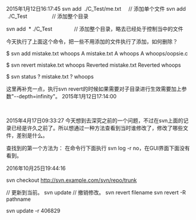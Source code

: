 2015年1月12日16:17:45
svn add  ./C_Test/me.txt     // 添加单个文件
svn add  ./C_Test                 // 添加整个目录

svn add  * ./C_Test               // 添加整个目录，略去已经处于控制当中的文件

今天执行了上面这个命令，把一些不用添加的文件执行了添加，如何删除？

$ svn add mistake.txt whoops
A mistake.txt
A whoops
A whoops/oopsie.c

$ svn revert mistake.txt whoops
Reverted mistake.txt
Reverted whoops

$ svn status
? mistake.txt
? whoops

这里再补充一点，执行svn revert的时候如果需要对子目录进行生效需要加上参数"--depth=infinity"。
2015年1月12日17:14:00

 



2015年4月17日09:33:27
今天想到去深究之前的一个问题，不过在svn上面的记录已经是许久之前了。所以想通过一种方法查看到当时谁修改了，修改了哪些文件，差别是什么。

查找到的第一个方法为：
在命令行下面执行 svn log -r no，在GUI界面下面没有看到。


2016年10月25日19:44:16

svn checkout http://svn.example.com/svn/repo/trunk

// 更新到当前。
svn update
// 撤销修改。
svn revert filename
svn revert -R pathname

svn update -r 406829